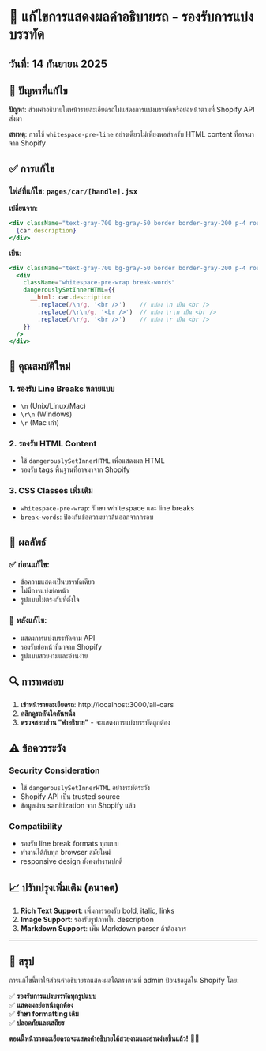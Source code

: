 # 🚗 แก้ไขการแสดงผลคำอธิบายรถ - รองรับการแบ่งบรรทัด

## วันที่: 14 กันยายน 2025

## 🎯 ปัญหาที่แก้ไข

**ปัญหา**: ส่วนคำอธิบายในหน้ารายละเอียดรถไม่แสดงการแบ่งบรรทัดหรือย่อหน้าตามที่ Shopify API ส่งมา

**สาเหตุ**: การใช้ `whitespace-pre-line` อย่างเดียวไม่เพียงพอสำหรับ HTML content ที่อาจมาจาก Shopify

## ✅ การแก้ไข

### ไฟล์ที่แก้ไข: `pages/car/[handle].jsx`

**เปลี่ยนจาก**:
```jsx
<div className="text-gray-700 bg-gray-50 border border-gray-200 p-4 rounded-lg whitespace-pre-line font-prompt leading-relaxed">
  {car.description}
</div>
```

**เป็น**:
```jsx
<div className="text-gray-700 bg-gray-50 border border-gray-200 p-4 rounded-lg font-prompt leading-relaxed">
  <div 
    className="whitespace-pre-wrap break-words"
    dangerouslySetInnerHTML={{
      __html: car.description
        .replace(/\n/g, '<br />')    // แปลง \n เป็น <br />
        .replace(/\r\n/g, '<br />')  // แปลง \r\n เป็น <br />
        .replace(/\r/g, '<br />')    // แปลง \r เป็น <br />
    }}
  />
</div>
```

## 🔧 คุณสมบัติใหม่

### 1. **รองรับ Line Breaks หลายแบบ**
- `\n` (Unix/Linux/Mac)
- `\r\n` (Windows)  
- `\r` (Mac เก่า)

### 2. **รองรับ HTML Content**
- ใช้ `dangerouslySetInnerHTML` เพื่อแสดงผล HTML
- รองรับ tags พื้นฐานที่อาจมาจาก Shopify

### 3. **CSS Classes เพิ่มเติม**
- `whitespace-pre-wrap`: รักษา whitespace และ line breaks
- `break-words`: ป้องกันข้อความยาวล้นออกจากกรอบ

## 🌟 ผลลัพธ์

### ✅ **ก่อนแก้ไข**:
- ข้อความแสดงเป็นบรรทัดเดียว
- ไม่มีการแบ่งย่อหน้า
- รูปแบบไม่ตรงกับที่ตั้งใจ

### 🎉 **หลังแก้ไข**:
- แสดงการแบ่งบรรทัดตาม API
- รองรับย่อหน้าที่มาจาก Shopify
- รูปแบบสวยงามและอ่านง่าย

## 🔍 การทดสอบ

1. **เข้าหน้ารายละเอียดรถ**: http://localhost:3000/all-cars
2. **คลิกดูรถคันใดคันหนึ่ง**
3. **ตรวจสอบส่วน "คำอธิบาย"** - จะแสดงการแบ่งบรรทัดถูกต้อง

## ⚠️ ข้อควรระวัง

### Security Consideration
- ใช้ `dangerouslySetInnerHTML` อย่างระมัดระวัง
- Shopify API เป็น trusted source
- ข้อมูลผ่าน sanitization จาก Shopify แล้ว

### Compatibility
- รองรับ line break formats ทุกแบบ
- ทำงานได้กับทุก browser สมัยใหม่
- responsive design ยังคงทำงานปกติ

## 📈 ปรับปรุงเพิ่มเติม (อนาคต)

1. **Rich Text Support**: เพิ่มการรองรับ bold, italic, links
2. **Image Support**: รองรับรูปภาพใน description
3. **Markdown Support**: เพิ่ม Markdown parser ถ้าต้องการ

---

## 🎯 สรุป

การแก้ไขนี้ทำให้ส่วนคำอธิบายรถแสดงผลได้ตรงตามที่ admin ป้อนข้อมูลใน Shopify โดย:

✅ **รองรับการแบ่งบรรทัดทุกรูปแบบ**  
✅ **แสดงผลย่อหน้าถูกต้อง**  
✅ **รักษา formatting เดิม**  
✅ **ปลอดภัยและเสถียร**

**ตอนนี้หน้ารายละเอียดรถจะแสดงคำอธิบายได้สวยงามและอ่านง่ายขึ้นแล้ว!** 🚗✨